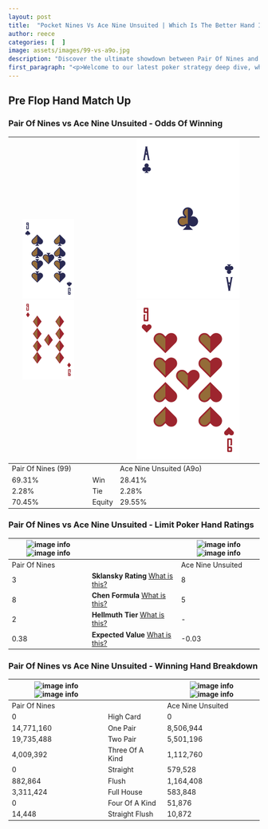 ```yaml
---
layout: post
title:  "Pocket Nines Vs Ace Nine Unsuited | Which Is The Better Hand In Poker? A Complete Guide"
author: reece
categories: [  ]
image: assets/images/99-vs-a9o.jpg
description: "Discover the ultimate showdown between Pair Of Nines and Ace Nine Unsuited in poker! Uncover the odds, strategies, and scenarios where one hand triumphs over the other. Get ready to up your poker game with this thrilling analysis."
first_paragraph: "<p>Welcome to our latest poker strategy deep dive, where we're pitting two distinct hands against each other in a high-stakes showdown: Pair Of Nines vs Ace Nine Unsuited.</p><p>In the dynamic world of poker, every decision counts, and knowing which hand holds the upper hand is key to your success at the table.</p><p>In this article, we'll dissect these two hands, explore the scenarios where one dominates the other, and equip you with the knowledge to make strategic choices that can tip the odds in your favor.</p><p>Get ready to unravel the intriguing dynamics of these poker hands and elevate your game to new heights.</p>"
---
```




[comment]: # (sp0)

## Pre Flop Hand Match Up

<div class="table hand-ratings" markdown="1"> 



### Pair Of Nines vs Ace Nine Unsuited - Odds Of Winning


    
| ![image info](assets/images/hand1/9.png) ![image info](assets/images/hand1/9o.png) |  | ![image info](assets/images/hand2/A.png) ![image info](assets/images/hand2/9o.png) |
| -------- | -------- | -------- |
| Pair Of Nines (99) |  | Ace Nine Unsuited (A9o) |
| 69.31% | Win | 28.41% |
| 2.28% | Tie | 2.28% |
| 70.45% | Equity | 29.55% |




[comment]: # (sp1)



### Pair Of Nines vs Ace Nine Unsuited - Limit Poker Hand Ratings


    
| ![image info](https://www.riverpairs.com/assets/images/hand1/9.png) ![image info](https://www.riverpairs.com/assets/images/hand1/9o.png) |  | ![image info](https://www.riverpairs.com/assets/images/hand2/A.png) ![image info](https://www.riverpairs.com/assets/images/hand2/9o.png) |
| -------- | -------- | -------- |
| Pair Of Nines |  | Ace Nine Unsuited |
| 3 | **Sklansky Rating** [What is this?](/sklansky-rating-explained) | 8 |
| 8 | **Chen Formula** [What is this?](/chen-formula-explained) | 5 |
| 2 | **Hellmuth Tier** [What is this?](/Hellmuth-tier-explained) | - |
| 0.38 | **Expected Value** [What is this?](/expected-value-explained) | -0.03 |




[comment]: # (sp2)



### Pair Of Nines vs Ace Nine Unsuited - Winning Hand Breakdown


    
| ![image info](https://www.riverpairs.com/assets/images/hand1/9.png) ![image info](https://www.riverpairs.com/assets/images/hand1/9o.png) |  | ![image info](https://www.riverpairs.com/assets/images/hand2/A.png) ![image info](https://www.riverpairs.com/assets/images/hand2/9o.png) |
| -------- | -------- | -------- |
| Pair Of Nines |  | Ace Nine Unsuited |
| 0 | High Card | 0 |
| 14,771,160 | One Pair | 8,506,944 |
| 19,735,488 | Two Pair | 5,501,196 |
| 4,009,392 | Three Of A Kind | 1,112,760 |
| 0 | Straight | 579,528 |
| 882,864 | Flush | 1,164,408 |
| 3,311,424 | Full House | 583,848 |
| 0 | Four Of A Kind | 51,876 |
| 14,448 | Straight Flush | 10,872 |




[comment]: # (sp3)



</div>

[comment]: # (sp4)



[comment]: # (sp5)

